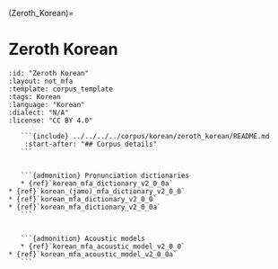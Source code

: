 
(Zeroth_Korean)=
# Zeroth Korean

``````{corpus} Zeroth Korean
:id: "Zeroth Korean"
:layout: not_mfa
:template: corpus_template
:tags: Korean
:language: "Korean"
:dialect: "N/A"
:license: "CC BY 4.0"

   ```{include} ../../../../corpus/korean/zeroth_korean/README.md
    :start-after: "## Corpus details"
   ```


   ```{admonition} Pronunciation dictionaries
   * {ref}`korean_mfa_dictionary_v2_0_0a`
* {ref}`korean_(jamo)_mfa_dictionary_v2_0_0`
* {ref}`korean_mfa_dictionary_v2_0_0`
* {ref}`korean_mfa_dictionary_v2_0_0a`
   ```


   ```{admonition} Acoustic models
   * {ref}`korean_mfa_acoustic_model_v2_0_0`
* {ref}`korean_mfa_acoustic_model_v2_0_0a`
   ```
``````
